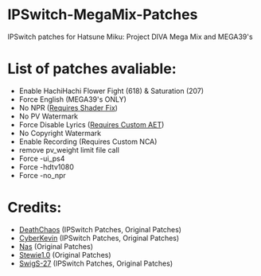 # IPSwitch-MegaMix-Patches

IPSwitch patches for Hatsune Miku: Project DIVA Mega Mix and MEGA39's

# List of patches avaliable:
* Enable HachiHachi Flower Fight (618) & Saturation (207)
* Force English (MEGA39's ONLY)
* No NPR ([Requires Shader Fix](https://drive.google.com/drive/folders/1nmPeK2Pc0NOGCxTX2oyOyXdp5xCoDDyF?usp=sharing))
* No PV Watermark 
* Force Disable Lyrics ([Requires Custom AET](https://drive.google.com/drive/folders/1Sv5Rqrm9Iuf1e_m0282wpxLe9VqE3J5-?usp=sharing))
* No Copyright Watermark
* Enable Recording (Requires Custom NCA)
* remove pv_weight limit file call
* Force -ui_ps4
* Force -hdtv1080
* Force -no_npr

# Credits:
* [DeathChaos](https://github.com/DeathChaos25) (IPSwitch Patches, Original Patches)
* [CyberKevin](https://github.com/oocyberkevinoo) (IPSwitch Patches, Original Patches)
* [Nas](https://github.com/nastys) (Original Patches)
* [Stewie1.0](https://github.com/Stewie100) (Original Patches)
* [SwigS-27](https://github.com/SwigS-27) (IPSwitch Patches, Original Patches)
